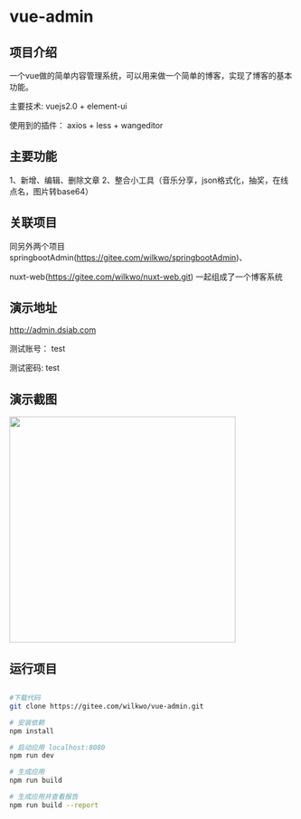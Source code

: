 # vue-admin

## 项目介绍

一个vue做的简单内容管理系统，可以用来做一个简单的博客，实现了博客的基本功能。

主要技术: vuejs2.0 + element-ui

使用到的插件： axios + less + wangeditor

## 主要功能

1、新增、编辑、删除文章
2、整合小工具（音乐分享，json格式化，抽奖，在线点名，图片转base64）

## 关联项目

同另外两个项目springbootAdmin(https://gitee.com/wilkwo/springbootAdmin)、
 
nuxt-web(https://gitee.com/wilkwo/nuxt-web.git) 一起组成了一个博客系统

## 演示地址


http://admin.dsiab.com

测试账号： test

测试密码: test


## 演示截图

<img src="https://gitee.com/wilkwo/vue-admin/raw/master/src/assets/images/screenshot.jpg" style="width:400px">


## 运行项目

``` bash

#下载代码
git clone https://gitee.com/wilkwo/vue-admin.git

# 安装依赖
npm install

# 启动应用 localhost:8080
npm run dev

# 生成应用
npm run build

# 生成应用并查看报告
npm run build --report
```
